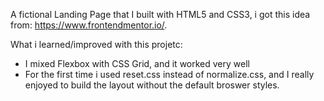 A fictional Landing Page that I built with HTML5 and CSS3, i got this idea from: https://www.frontendmentor.io/.

What i learned/improved with this projetc: 

- I mixed Flexbox with CSS Grid, and it worked very well
- For the first time i used reset.css instead of normalize.css, and I really enjoyed to build the layout without the default broswer styles.
